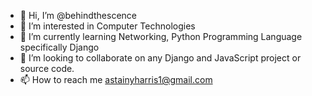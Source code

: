 - 👋 Hi, I’m @behindthescence
- 👀 I’m interested in Computer Technologies
- 🌱 I’m currently learning Networking, Python Programming Language specifically Django
- 💞️ I’m looking to collaborate on any Django and JavaScript project or source code.
- 📫 How to reach me astainyharris1@gmail.com

<!---
behindthescence/behindthescence is a ✨ special ✨ repository because its `README.md` (this file) appears on your GitHub profile.
You can click the Preview link to take a look at your changes.
--->
